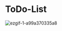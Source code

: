 # ToDo-List
![ezgif-1-a99a370335a8](https://user-images.githubusercontent.com/75849216/109565851-e70d7000-7a97-11eb-96f0-157625b6c1f7.gif)
